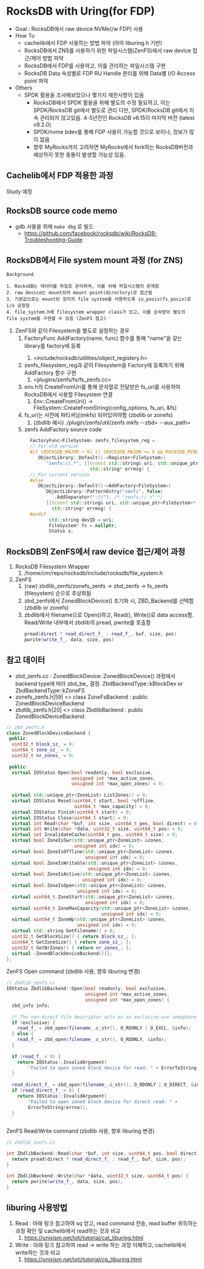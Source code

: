 # RocksDB with Uring(for FDP)
 - Goal : RocksDB에서 raw device NVMe(/w FDP) 사용
 - How To
   - cachelib에서 FDP 사용하는 방법 파악 (아마 liburing.h 기반)
   - RocksDB에서 ZNS를 사용하기 위한 파일시스템(ZenFS)에서 raw device 접근/제어 방법 파악
   - RocksDB에서 FDP를 사용하고, 이를 관리하는 파일시스템 구현
   - RocksDB Data 속성별로 FDP RU Handle 분리를 위해 Data별 I/O Access point 파악
 - Others
   - SPDK 활용을 조사해보았으나 몇가지 제한사항이 있음
     - RocksDB에서 SPDK 활용을 위해 별도의 수정 필요하고, 이는 SPDK/RocksDB git에서 별도로 관리
      다만, SPDK/RocksDB git에서 지속 관리되지 않고있음. 4-5년전인 RocksDB v6.15이 마지막 버전 (latest v9.2.0)
     - SPDK/nvme bdev를 통해 FDP 사용이 가능할 것으로 보이나, 정보가 많이 없음
     - 향후 MyRocks까지 고려하면 MyRocks에서 fork하는 RocksDB버전과 예상하지 못한 충돌이 발생할 가능성 있음.

## Cachelib에서 FDP 적용한 과정
Study 예정

## RocksDB source code memo
- gdb 사용을 위해 `make dbg` 로 빌드
  - https://github.com/facebook/rocksdb/wiki/RocksDB-Troubleshooting-Guide

## RocksDB에서 File system mount 과정 (for ZNS)
  `Background`
  ```
  1. RocksDB는 데이터를 파일로 관리하며, 이를 위해 파일시스템이 존재함
  2. raw device는 mount되어 mount point(directory)로 접근됨
  3. 기본값으로는 mount된 장치의 file system을 사용하도록 io_posix(fs_posix)로 i/o 요청함
  4. file_system.h에 filesystem wrapper class가 있고, 이를 상속받아 별도의 file system을 구현할 수 있음 (ZenFS 참고)
  ```
1. ZenFS와 같이 Filesystem을 별도로 설정하는 경우
   1. FactoryFunc<T> AddFactory(name, func) 함수를 통해 "name"을 갖는 library를 factory에 등록
      1. <include/rocksdb/utilities/object_registery.h> 
   2. zenfs_filesystem_reg과 같이 Filesystem을 Factory에 등록하기 위해 AddFactory 함수 구현
      1.  <plugins/zenfs/fs/fs_zenfs.cc>
   3. env.h의 CreateFromUri를 통해 문자열로 전달받은 fs_uri를 사용하여 RocksDB에서 사용할 Filesystem 연결
      1. Env::CreateFromUri() -> FileSystem::CreateFromString(config_options, fs_uri, &fs)
   4. fs_uri는 사전에 파티셔닝(mkfs) 되어있어야함 (zbdlib or zonefs)
      1. (zbdlib 예시) ./plugin/zenfs/util/zenfs mkfs --zbd=<zoned block device> --aux_path=<path to store LOG and LOCK files>
   5. zenfs AddFactory source code
      ```cpp
        FactoryFunc<FileSystem> zenfs_filesystem_reg =              
        // For old version                    
        #if (ROCKSDB_MAJOR < 6) || (ROCKSDB_MAJOR <= 6 && ROCKSDB_MINOR < 28)           
           ObjectLibrary::Default()->Register<FileSystem>(                             
              "zenfs://.*", [](const std::string& uri, std::unique_ptr<FileSystem>* f,
                              std::string* errmsg) {
        // For current version                                 
        #else                                                                           
           ObjectLibrary::Default()->AddFactory<FileSystem>(                           
              ObjectLibrary::PatternEntry("zenfs", false)                             
                 .AddSeparator("://"), /* "zenfs://.+" */                            
              [](const std::string& uri, std::unique_ptr<FileSystem>* f,              
                std::string* errmsg) {                                               
        #endif                                                                          
               std::string devID = uri;                                              
               FileSystem* fs = nullptr;                                             
               Status s;                                                             
      ```

## RocksDB의 ZenFS에서 raw device 접근/제어 과정
1. RocksDB Filesystem Wrapper
   1. /home/cm/repo/rocksdb/include/rocksdb/file_system.h
2. ZenFS
   1. (raw) zbdlib_zenfs/zonefs_zenfs -> zbd_zenfs -> fs_zenfs (filesystem) 순으로 추상화됨
   2. zbd_zenfs에서 ZonedBlockDevice() 초기화 시, ZBD_Backend를 선택함 (zbdlib or zonefs)
   3. zbdlib에서 filename으로 Open()하고, Read(), Write()로 data access함. Read/Write 내부에서 zbdlib의 pread, pwrite를 호출함
      ```cpp
      pread(direct ? read_direct_f_ : read_f_, buf, size, pos)
      pwrite(write_f_, data, size, pos)
      ```
참고 데이터
---
- zbd_zenfs.cc : ZonedBlockDevice::ZonedBlockDevice() 과정에서 backend type에 따라 zbd_be_ 결정.
   ZbdBackendType::kBlockDev or ZbdBackendType::kZoneFS
- zonefs_zenfs.h|59| <<global>> class ZoneFsBackend : public ZonedBlockDeviceBackend
- zbdlib_zenfs.h|20| <<global>> class ZbdlibBackend : public ZonedBlockDeviceBackend

```cpp
// zbd_zenfs.h
class ZonedBlockDeviceBackend {
 public:
  uint32_t block_sz_ = 0;
  uint64_t zone_sz_ = 0;
  uint32_t nr_zones_ = 0;
 
 public:
  virtual IOStatus Open(bool readonly, bool exclusive,
                        unsigned int *max_active_zones,
                        unsigned int *max_open_zones) = 0;
  
  virtual std::unique_ptr<ZoneList> ListZones() = 0;
  virtual IOStatus Reset(uint64_t start, bool *offline,
                         uint64_t *max_capacity) = 0;
  virtual IOStatus Finish(uint64_t start) = 0;
  virtual IOStatus Close(uint64_t start) = 0;
  virtual int Read(char *buf, int size, uint64_t pos, bool direct) = 0;
  virtual int Write(char *data, uint32_t size, uint64_t pos) = 0;
  virtual int InvalidateCache(uint64_t pos, uint64_t size) = 0;
  virtual bool ZoneIsSwr(std::unique_ptr<ZoneList> &zones,
                         unsigned int idx) = 0;
  virtual bool ZoneIsOffline(std::unique_ptr<ZoneList> &zones,
                             unsigned int idx) = 0;
  virtual bool ZoneIsWritable(std::unique_ptr<ZoneList> &zones,
                              unsigned int idx) = 0;
  virtual bool ZoneIsActive(std::unique_ptr<ZoneList> &zones,
                            unsigned int idx) = 0;
  virtual bool ZoneIsOpen(std::unique_ptr<ZoneList> &zones,
                          unsigned int idx) = 0;
  virtual uint64_t ZoneStart(std::unique_ptr<ZoneList> &zones,
                             unsigned int idx) = 0;
  virtual uint64_t ZoneMaxCapacity(std::unique_ptr<ZoneList> &zones,
                                   unsigned int idx) = 0;
  virtual uint64_t ZoneWp(std::unique_ptr<ZoneList> &zones,
                          unsigned int idx) = 0;
  virtual std::string GetFilename() = 0;
  uint32_t GetBlockSize() { return block_sz_; };
  uint64_t GetZoneSize() { return zone_sz_; };
  uint32_t GetNrZones() { return nr_zones_; };
  virtual ~ZonedBlockDeviceBackend(){};
};

```

ZenFS Open command (zbdlib 사용, 향후 liburing 변경)
```cpp
// zbdlib_zenfs.cc
IOStatus ZbdlibBackend::Open(bool readonly, bool exclusive,
                             unsigned int *max_active_zones,
                             unsigned int *max_open_zones) {
  zbd_info info;
 
  /* The non-direct file descriptor acts as an exclusive-use semaphore */
  if (exclusive) {
    read_f_ = zbd_open(filename_.c_str(), O_RDONLY | O_EXCL, &info);
  } else {
    read_f_ = zbd_open(filename_.c_str(), O_RDONLY, &info);
  }
 
  if (read_f_ < 0) {
    return IOStatus::InvalidArgument(
        "Failed to open zoned block device for read: " + ErrorToString(errno));
  }
 
  read_direct_f_ = zbd_open(filename_.c_str(), O_RDONLY | O_DIRECT, &info);
  if (read_direct_f_ < 0) {
    return IOStatus::InvalidArgument(
        "Failed to open zoned block device for direct read: " +
        ErrorToString(errno));
  }
 
```

ZenFS Read/Write command (zbdlib 사용, 향후 liburing 변경)
```cpp
// zbdlib_zenfs.cc

int ZbdlibBackend::Read(char *buf, int size, uint64_t pos, bool direct) {
  return pread(direct ? read_direct_f_ : read_f_, buf, size, pos);
}

int ZbdlibBackend::Write(char *data, uint32_t size, uint64_t pos) {
  return pwrite(write_f_, data, size, pos);
}
```

## liburing 사용방법
1. Read : 아래 링크 참고하여 sq 얻고, read command 전송, read buffer 취득하는 과정 확인 및 cachelib에서 read하는 것과 비교
   1. https://unixism.net/loti/tutorial/cat_liburing.html
2. Write : 아래 링크 참고하여 read -> write 하는 과정 이해하고, cachelib에서 write하는 것과 비교
   1. https://unixism.net/loti/tutorial/cp_liburing.html